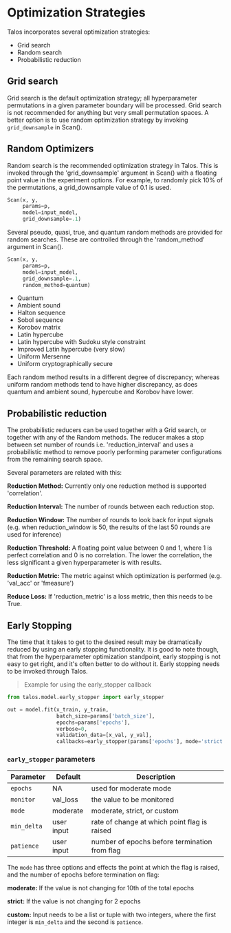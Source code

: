 # Optimization Strategies

Talos incorporates several optimization strategies:

- Grid search
- Random search
- Probabilistic reduction

## Grid search

Grid search is the default optimization strategy; all hyperparameter permutations in a given parameter boundary will be processed. Grid search is not recommended for anything but very small permutation spaces. A better option is to use random optimization strategy by invoking `grid_downsample` in Scan().


## Random Optimizers

Random search is the recommended optimization strategy in Talos. This is invoked through the 'grid_downsample' argument in Scan() with a floating point value in the experiment options. For example, to randomly pick 10% of the permutations, a grid_downsample value of 0.1 is used.

```python
Scan(x, y,
     params=p,
     model=input_model,
     grid_downsample=.1)
```

Several pseudo, quasi, true, and quantum random methods are provided for random searches. These are controlled through the 'random_method' argument in Scan().

```python
Scan(x, y,
     params=p,
     model=input_model,
     grid_downsample=.1,
     random_method=quantum)
```

- Quantum
- Ambient sound
- Halton sequence
- Sobol sequence
- Korobov matrix
- Latin hypercube
- Latin hypercube with Sudoku style constraint
- Improved Latin hypercube (very slow)
- Uniform Mersenne
- Uniform cryptographically secure

Each random method results in a different degree of discrepancy; whereas uniform random methods tend to have higher discrepancy, as does quantum and ambient sound, hypercube and Korobov have lower.  

## Probabilistic reduction

The probabilistic reducers can be used together with a Grid search, or together with any of the Random methods. The reducer makes a stop between set number of rounds i.e. 'reduction_interval' and uses a probabilistic method to remove poorly performing parameter configurations from the remaining search space.

Several parameters are related with this:

**Reduction Method:** Currently only one reduction method is supported 'correlation'.

**Reduction Interval:** The number of rounds between each reduction stop.

**Reduction Window:** The number of rounds to look back for input signals (e.g. when reduction_window is 50, the results of the last 50 rounds are used for inference)

**Reduction Threshold:** A floating point value between 0 and 1, where 1 is perfect correlation and 0 is no correlation. The lower the correlation, the less significant a given hyperparameter is with results.

**Reduction Metric:** The metric against which optimization is performed (e.g. 'val_acc' or 'fmeasure')

**Reduce Loss:** If 'reduction_metric' is a loss metric, then this needs to be True.

## Early Stopping

The time that it takes to get to the desired result may be dramatically reduced by using an early stopping functionality. It is good to note though, that from the hyperparameter optimization standpoint, early stopping is not easy to get right, and it's often better to do without it. Early stopping needs to be invoked through Talos.


> Example for using the early_stopper callback
```python
from talos.model.early_stopper import early_stopper

out = model.fit(x_train, y_train,
                batch_size=params['batch_size'],
                epochs=params['epochs'],
                verbose=0,
                validation_data=[x_val, y_val],
                callbacks=early_stopper(params['epochs'], mode='strict'))
```

### `early_stopper` parameters

Parameter | Default | Description
--------- | ------- | -----------
`epochs` | NA | used for moderate mode
`monitor` | val_loss | the value to be monitored
`mode` | moderate | moderate, strict, or custom
`min_delta` | user input | rate of change at which point flag is raised
`patience` | user input | number of epochs before termination from flag

The `mode` has three options and effects the point at which the flag is raised, and the number of epochs before termination on flag:

**moderate:** If the value is not changing for 10th of the total epochs

**strict:** If the value is not changing for 2 epochs

**custom:** Input needs to be a list or tuple with two integers, where the first integer is `min_delta` and the second is `patience`.
